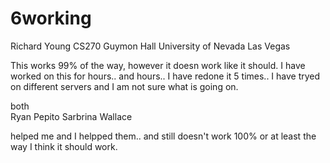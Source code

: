 # 6working


Richard Young
CS270 
Guymon Hall
University of Nevada Las Vegas


This works 99% of the way, however it doesn work like it should. I have worked on this for hours.. and hours.. I have redone it 5 times.. I have tryed on different servers and I am not sure what is going on. 

both  
Ryan Pepito
Sarbrina Wallace

helped me and I helpped them.. and still doesn't work 100% or at least the way I think it should work.
